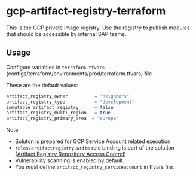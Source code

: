 # gcp-artifact-registry-terraform

This is the GCP private image registry. Use the registry to publish modules that should be accessible by internal SAP teams.

## Usage

Configure variables in `terraform.tfvars` (configs/terraform/environments/prod/terraform.tfvars) file

These are the default values:

```terraform
artifact_registry_owner          = "neighbors"
artifact_registry_type           = "development"
immutable_artifact_registry      = false
artifact_registry_multi_region   = true
artifact_registry_primary_area  = "europe"
```

Note:

- Soluton is prepared for GCP Service Account related execution
- `roles/artifactregistry.write` role binding is part of the solution ([Artifact Registry Repository Access Control](https://cloud.google.com/artifact-registry/docs/access-control))
- Vulnerability scanning is enabled by default.
- You must define `artifact_registry_serviceaccount` in tfvars file.
